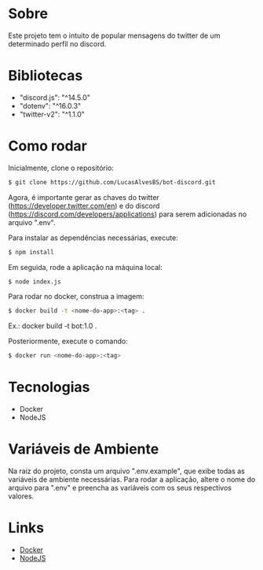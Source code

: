 # Sobre

Este projeto tem o intuito de popular mensagens do twitter de um determinado perfil no discord.

# Bibliotecas

- "discord.js": "^14.5.0"
- "dotenv": "^16.0.3"
- "twitter-v2": "^1.1.0"

# Como rodar

Inicialmente, clone o repositório:

```bash
$ git clone https://github.com/LucasAlvesBS/bot-discord.git
```

Agora, é importante gerar as chaves do twitter (https://developer.twitter.com/en) e do
discord (https://discord.com/developers/applications) para serem adicionadas no arquivo ".env".

Para instalar as dependências necessárias, execute:

```bash
$ npm install
```

Em seguida, rode a aplicação na máquina local:

```bash
$ node index.js
```

Para rodar no docker, construa a imagem:

```bash
$ docker build -t <nome-do-app>:<tag> .
```

Ex.: docker build -t bot:1.0 .

Posteriormente, execute o comando:

```bash
$ docker run <nome-do-app>:<tag>
```

# Tecnologias

- Docker
- NodeJS

# Variáveis de Ambiente

Na raiz do projeto, consta um arquivo ".env.example", que exibe todas as variáveis de ambiente necessárias. Para rodar a aplicação, altere o nome do arquivo para ".env" e preencha as variáveis com os seus respectivos valores.

# Links

- [Docker](https://docs.docker.com/)
- [NodeJS](https://nodejs.org/en/docs/)
